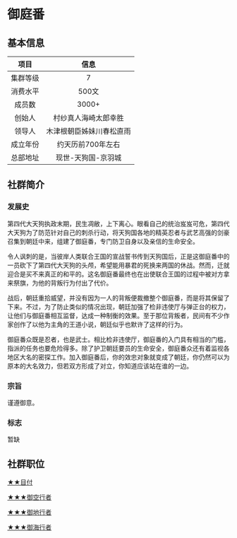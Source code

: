 # 御庭番

## 基本信息

项目|信息
:--:|:--:
集群等级|7
消费水平|500文
成员数|3000+
创始人|村纱真人海崎太郎幸胜
领导人|木津根朝臣姊妹川春松直雨 	
成立年份|约天历前700年左右
总部地址|现世-天狗国-京羽城

## 社群简介

### 发展史

第四代大天狗执政末期，民生凋敝，上下离心。眼看自己的统治岌岌可危，第四代大天狗为了防范针对自己的刺杀行动，将天狗国各地的精英忍者与武艺高强的剑豪召集到朝廷中来，组建了御庭番，专门防卫自身以及亲信的生命安全。

令人讽刺的是，当彼岸人类联合王国的宣战誓书传到天狗国后，正是这御庭番中的一员砍下了第四代大天狗的头颅，希望能用暴君的死换来两国的休战。然而，迁就迎合是买不来真正的和平的。这名御庭番最终也在出使联合王国的过程中被对方拿来祭旗，为他的背叛行为付出了代价。

战后，朝廷重拾威望，并没有因为一人的背叛便裁撤整个御庭番，而是将其保留了下来。不过，为了防止类似的情况出现，朝廷加强了检非违使厅与弹正台的权力，让他们与御庭番相互监督，达成一种制衡的效果。至于那位背叛者，民间有不少作家创作了以他为主角的王道小说，朝廷似乎也默许了这样的行为。

御庭番众既是忍者，也是武士。相比检非违使厅，御庭番的入门具有相当的门槛，指派的任务也要危险得多。除了护卫朝廷要员的生命安全，御庭番众还有着监视各地区大名的密探工作。加入御庭番后，你的效忠对象就变成了朝廷，你仍然可以为原本的大名效力，但若双方形成了对立，你知道应该站在谁的一边。

### 宗旨

谨遵御意。

### 标志

暂缺

## 社群职位

<a href="../metsuke" target="_blank">★★目付</a>

<a href="../osora_gyouja" target="_blank">★★★御空行者</a>

<a href="../otsuchi_gyouja" target="_blank">★★★御地行者</a>

<a href="../oumi_gyouja" target="_blank">★★★御海行者</a>
